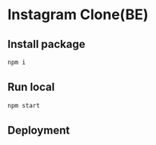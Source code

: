 # Instagram Clone(BE)

## Install package

``` cmd
npm i
```

## Run local

``` cmd
npm start
```

## Deployment
